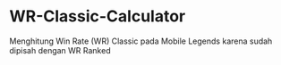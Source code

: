 # WR-Classic-Calculator
Menghitung Win Rate (WR) Classic pada Mobile Legends karena sudah dipisah dengan WR Ranked
